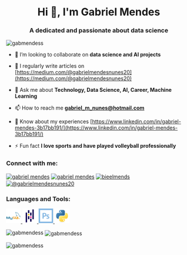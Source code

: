 <h1 align="center">Hi 👋, I'm Gabriel Mendes</h1>
<h3 align="center">A dedicated and passionate about data science</h3>

<p align="left"> <img src="https://komarev.com/ghpvc/?username=gabmendess&label=Profile%20views&color=0e75b6&style=flat" alt="gabmendess" /> </p>

- 👯 I’m looking to collaborate on **data science and AI projects**

- 📝 I regularly write articles on [https://medium.com/@gabrielmendesnunes20](https://medium.com/@gabrielmendesnunes20)

- 💬 Ask me about **Technology, Data Science, AI, Career, Machine Learning**

- 📫 How to reach me **gabriel_m_nunes@hotmail.com**

- 📄 Know about my experiences [https://www.linkedin.com/in/gabriel-mendes-3b17bb191/](https://www.linkedin.com/in/gabriel-mendes-3b17bb191/)

- ⚡ Fun fact **I love sports and have played volleyball professionally**

<h3 align="left">Connect with me:</h3>
<p align="left">
<a href="https://linkedin.com/in/gabriel mendes" target="blank"><img align="center" src="https://raw.githubusercontent.com/rahuldkjain/github-profile-readme-generator/master/src/images/icons/Social/linked-in-alt.svg" alt="gabriel mendes" height="30" width="40" /></a>
<a href="https://fb.com/gabriel mendes" target="blank"><img align="center" src="https://raw.githubusercontent.com/rahuldkjain/github-profile-readme-generator/master/src/images/icons/Social/facebook.svg" alt="gabriel mendes" height="30" width="40" /></a>
<a href="https://instagram.com/bieelmends" target="blank"><img align="center" src="https://raw.githubusercontent.com/rahuldkjain/github-profile-readme-generator/master/src/images/icons/Social/instagram.svg" alt="bieelmends" height="30" width="40" /></a>
<a href="https://medium.com/@gabrielmendesnunes20" target="blank"><img align="center" src="https://raw.githubusercontent.com/rahuldkjain/github-profile-readme-generator/master/src/images/icons/Social/medium.svg" alt="@gabrielmendesnunes20" height="30" width="40" /></a>
</p>

<h3 align="left">Languages and Tools:</h3>
<p align="left"> <a href="https://www.mysql.com/" target="_blank" rel="noreferrer"> <img src="https://raw.githubusercontent.com/devicons/devicon/master/icons/mysql/mysql-original-wordmark.svg" alt="mysql" width="40" height="40"/> </a> <a href="https://pandas.pydata.org/" target="_blank" rel="noreferrer"> <img src="https://raw.githubusercontent.com/devicons/devicon/2ae2a900d2f041da66e950e4d48052658d850630/icons/pandas/pandas-original.svg" alt="pandas" width="40" height="40"/> </a> <a href="https://www.photoshop.com/en" target="_blank" rel="noreferrer"> <img src="https://raw.githubusercontent.com/devicons/devicon/master/icons/photoshop/photoshop-line.svg" alt="photoshop" width="40" height="40"/> </a> <a href="https://www.python.org" target="_blank" rel="noreferrer"> <img src="https://raw.githubusercontent.com/devicons/devicon/master/icons/python/python-original.svg" alt="python" width="40" height="40"/> </a> </p>

<p><img align="left" src="https://github-readme-stats.vercel.app/api/top-langs?username=gabmendess&show_icons=true&locale=en&layout=compact" alt="gabmendess" /></p>

<p>&nbsp;<img align="center" src="https://github-readme-stats.vercel.app/api?username=gabmendess&show_icons=true&locale=en" alt="gabmendess" /></p>

<p><img align="center" src="https://github-readme-streak-stats.herokuapp.com/?user=gabmendess&" alt="gabmendess" /></p>

